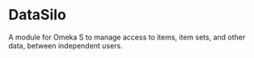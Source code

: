 # DataSilo
A module for Omeka S to manage access to items, item sets, and other data, between independent users.
